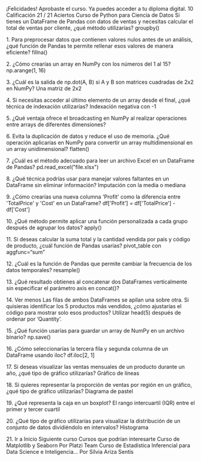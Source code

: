 ¡Felicidades!
Aprobaste el curso. Ya puedes acceder a tu diploma digital.
10
Calificación
21 / 21
Aciertos
Curso de Python para Ciencia de Datos
Si tienes un DataFrame de Pandas con datos de ventas y necesitas calcular el total de ventas
por cliente, ¿qué método utilizarías?
groupby()

1\.
Para preprocesar datos que contienen valores nulos antes de un análisis, ¿qué función de
Pandas te permite rellenar esos valores de manera eficiente?
fillna()

2\.
¿Cómo crearías un array en NumPy con los números del 1 al 15?
np.arange(1, 16\)

3\.
¿Cuál es la salida de np.dot(A, B) si A y B son matrices cuadradas de 2x2 en NumPy?
Una matriz de 2x2

4\.
Si necesitas acceder al último elemento de un array desde el final, ¿qué técnica de indexación
utilizarías?
Indexación negativa con \-1

5\.
¿Qué ventaja ofrece el broadcasting en NumPy al realizar operaciones entre arrays de
diferentes dimensiones?

6\.
Evita la duplicación de datos y reduce el uso de memoria.
¿Qué operación aplicarías en NumPy para convertir un array multidimensional en un array
unidimensional?
flatten()

7\.
¿Cuál es el método adecuado para leer un archivo Excel en un DataFrame de Pandas?
pd.read\_excel("file.xlsx")

8\.
¿Qué técnica podrías usar para manejar valores faltantes en un DataFrame sin eliminar
información?
Imputación con la media o mediana

9\.
¿Cómo crearías una nueva columna 'Profit' como la diferencia entre 'TotalPrice' y 'Cost' en un
DataFrame?
df\['Profit'] \= df\['TotalPrice'] \- df\['Cost']

10\.
¿Qué método permite aplicar una función personalizada a cada grupo después de agrupar los
datos?
apply()

11\.
Si deseas calcular la suma total y la cantidad vendida por país y código de producto, ¿cuál
función de Pandas usarías?
pivot\_table con aggfunc\=“sum”

12\.
¿Cuál es la función de Pandas que permite cambiar la frecuencia de los datos temporales?
resample()

13\.
¿Qué resultado obtienes al concatenar dos DataFrames verticalmente sin especificar el
parámetro axis en concat()?

14\.
Ver menos
Las filas de ambos DataFrames se apilan una sobre otra.
Si quisieras identificar los 5 productos más vendidos, ¿cómo ajustarías el código para mostrar
solo esos productos?
Utilizar head(5\) después de ordenar por ‘Quantity’.

15\.
¿Qué función usarías para guardar un array de NumPy en un archivo binario?
np.save()

16\.
¿Cómo seleccionarías la tercera fila y segunda columna de un DataFrame usando iloc?
df.iloc\[2, 1]

17\.
Si deseas visualizar las ventas mensuales de un producto durante un año, ¿qué tipo de gráfico
utilizarías?
Gráfico de líneas

18\.
Si quieres representar la proporción de ventas por región en un gráfico, ¿qué tipo de gráfico
utilizarías?
Diagrama de pastel

19\.
¿Qué representa la caja en un boxplot?
El rango intercuartil (IQR) entre el primer y tercer cuartil

20\.
¿Qué tipo de gráfico utilizarías para visualizar la distribución de un conjunto de datos
dividiéndolo en intervalos?
Histograma

21\.
Ir a Inicio
Siguiente curso
Cursos que podrían interesarte
Curso de Matplotlib y Seaborn
Por Platzi Team
Curso de Estadística Inferencial
para Data Science e Inteligencia…
Por Sílvia Ariza Sentís
